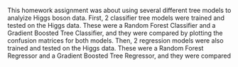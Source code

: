 This homework assignment was about using several different tree models to analyize Higgs boson data. First, 2 classifier tree models were trained and tested on the Higgs data. These were a Random Forest Classifier and a Gradient Boosted Tree Classifier, and they were compared by plotting the confusion matrices for both models. Then, 2 regression models were also trained and tested on the Higgs data. These were a Random Forest Regressor and a Gradient Boosted Tree Regressor, and they were compared
